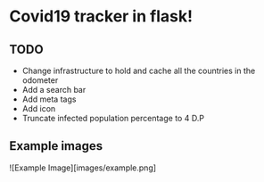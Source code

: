# Covid19 tracker in flask!

## TODO

- Change infrastructure to hold and cache all the countries in the odometer
- Add a search bar
- Add meta tags
- Add icon
- Truncate infected population percentage to 4 D.P

## Example images
![Example Image][images/example.png]